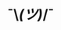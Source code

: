 # ¯\\_(ツ)_/¯

<!---
sagarmiglani/sagarmiglani is a ✨ special ✨ repository because its `README.md` (this file) appears on your GitHub profile.
You can click the Preview link to take a look at your changes.
--->
